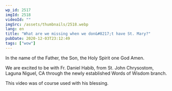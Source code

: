 ```yaml
---
wp_id: 2517
imgId: 2518
videoId: ""
imgSrc: /assets/thumbnails/2518.webp
lang: en
title: "What are we missing when we don&#8217;t have St. Mary?"
pubDate: 2020-12-03T23:12:49
tags: ["wow"]
---
```


<!-- page: 6 -->

<p>In the name of the Father, the Son, the Holy Spirit one God Amen.</p>
<p>We are excited to be with Fr. Daniel Habib, from St. John Chrysostom, Laguna Niguel, CA through the newly established Words of Wisdom branch.</p>
<p>This video was of course used with his blessing.</p>
<p>&nbsp;</p>
